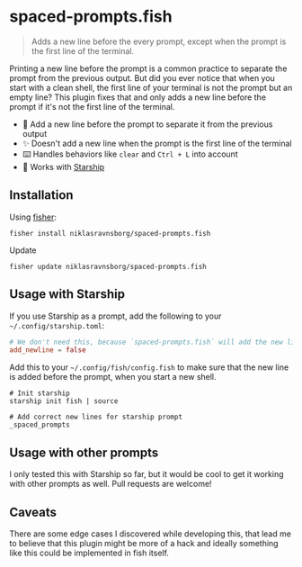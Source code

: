 # spaced-prompts.fish

> Adds a new line before the every prompt, except when the prompt is the first line of the terminal.

Printing a new line before the prompt is a common practice to separate the prompt from the previous output. But did you ever notice that when you start with a clean shell, the first line of your terminal is not the prompt but an empty line? This plugin fixes that and only adds a new line before the prompt if it's not the first line of the terminal.

- 📏 Add a new line before the prompt to separate it from the previous output
- ✨ Doesn't add a new line when the prompt is the first line of the terminal
- ⌨️ Handles behaviors like `clear` and `Ctrl + L` into account
- 🚀 Works with [Starship](https://starship.rs/)

## Installation

Using [fisher](https://github.com/jorgebucaran/fisher):

```console
fisher install niklasravnsborg/spaced-prompts.fish
```

Update

```console
fisher update niklasravnsborg/spaced-prompts.fish
```

## Usage with Starship

If you use Starship as a prompt, add the following to your `~/.config/starship.toml`:

```toml
# We don't need this, because `spaced-prompts.fish` will add the new line before the prompt if necessary
add_newline = false
```

Add this to your `~/.config/fish/config.fish` to make sure that the new line is added before the prompt, when you start a new shell.

```fish
# Init starship
starship init fish | source

# Add correct new lines for starship prompt
_spaced_prompts
```

## Usage with other prompts

I only tested this with Starship so far, but it would be cool to get it working with other prompts as well. Pull requests are welcome!

## Caveats

There are some edge cases I discovered while developing this, that lead me to believe that this plugin might be more of a hack and ideally something like this could be implemented in fish itself.
